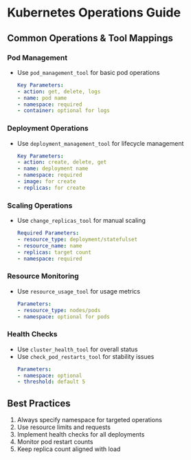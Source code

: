 # Kubernetes Operations Guide

## Common Operations & Tool Mappings

### Pod Management
- Use `pod_management_tool` for basic pod operations
  ```yaml
  Key Parameters:
  - action: get, delete, logs
  - name: pod name
  - namespace: required
  - container: optional for logs
  ```

### Deployment Operations
- Use `deployment_management_tool` for lifecycle management
  ```yaml
  Key Parameters:
  - action: create, delete, get
  - name: deployment name
  - namespace: required
  - image: for create
  - replicas: for create
  ```

### Scaling Operations
- Use `change_replicas_tool` for manual scaling
  ```yaml
  Required Parameters:
  - resource_type: deployment/statefulset
  - resource_name: name
  - replicas: target count
  - namespace: required
  ```

### Resource Monitoring
- Use `resource_usage_tool` for usage metrics
  ```yaml
  Parameters:
  - resource_type: nodes/pods
  - namespace: optional for pods
  ```

### Health Checks
- Use `cluster_health_tool` for overall status
- Use `check_pod_restarts_tool` for stability issues
  ```yaml
  Parameters:
  - namespace: optional
  - threshold: default 5
  ```

## Best Practices
1. Always specify namespace for targeted operations
2. Use resource limits and requests
3. Implement health checks for all deployments
4. Monitor pod restart counts
5. Keep replica count aligned with load